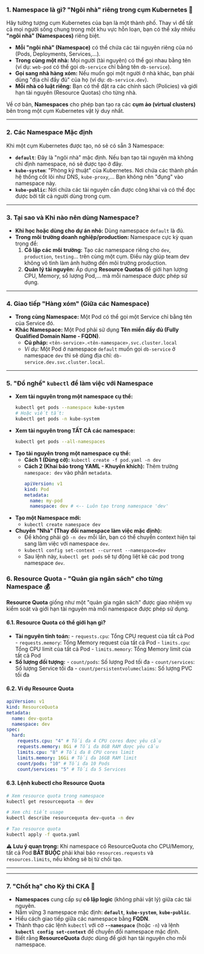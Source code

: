 ### 1\. Namespace là gì? "Ngôi nhà" riêng trong cụm Kubernetes 🏡

Hãy tưởng tượng cụm Kubernetes của bạn là một thành phố. Thay vì để tất cả mọi người sống chung trong một khu vực hỗn loạn, bạn có thể xây nhiều **"ngôi nhà" (Namespaces)** riêng biệt.

- **Mỗi "ngôi nhà" (Namespace)** có thể chứa các tài nguyên riêng của nó (Pods, Deployments, Services,...).
- **Trong cùng một nhà:** Mọi người (tài nguyên) có thể gọi nhau bằng tên (ví dụ: `web-pod` có thể gọi `db-service` chỉ bằng tên `db-service`).
- **Gọi sang nhà hàng xóm:** Nếu muốn gọi một người ở nhà khác, bạn phải dùng "địa chỉ đầy đủ" của họ (ví dụ: `db-service.dev`).
- **Mỗi nhà có luật riêng:** Bạn có thể đặt ra các chính sách (Policies) và giới hạn tài nguyên (Resource Quotas) cho từng nhà.

Về cơ bản, **Namespaces** cho phép bạn tạo ra các **cụm ảo (virtual clusters)** bên trong một cụm Kubernetes vật lý duy nhất.

---

### 2\. Các Namespace Mặc định

Khi một cụm Kubernetes được tạo, nó sẽ có sẵn 3 Namespace:

- **`default`**: Đây là "ngôi nhà" mặc định. Nếu bạn tạo tài nguyên mà không chỉ định namespace, nó sẽ được tạo ở đây.
- **`kube-system`**: "Phòng kỹ thuật" của Kubernetes. Nơi chứa các thành phần hệ thống cốt lõi như DNS, `kube-proxy`,... Bạn không nên "đụng" vào namespace này.
- **`kube-public`**: Nơi chứa các tài nguyên cần được công khai và có thể đọc được bởi tất cả người dùng trong cụm.

---

### 3\. Tại sao và Khi nào nên dùng Namespace?

- **Khi học hoặc dùng cho dự án nhỏ:** Dùng namespace `default` là đủ.
- **Trong môi trường doanh nghiệp/production:** Namespace cực kỳ quan trọng để:
  1. **Cô lập các môi trường:** Tạo các namespace riêng cho `dev`, `production`, `testing`... trên cùng một cụm. Điều này giúp team dev không vô tình làm ảnh hưởng đến môi trường production.
  2. **Quản lý tài nguyên:** Áp dụng **Resource Quotas** để giới hạn lượng CPU, Memory, số lượng Pod,... mà mỗi namespace được phép sử dụng.

---

### 4\. Giao tiếp "Hàng xóm" (Giữa các Namespace)

- **Trong cùng Namespace:** Một Pod có thể gọi một Service chỉ bằng tên của Service đó.
- **Khác Namespace:** Một Pod phải sử dụng **Tên miền đầy đủ (Fully Qualified Domain Name - FQDN)**.
  - **Cú pháp:** `<tên-service>.<tên-namespace>.svc.cluster.local`
  - _Ví dụ:_ Một Pod ở namespace `default` muốn gọi `db-service` ở namespace `dev` thì sẽ dùng địa chỉ: `db-service.dev.svc.cluster.local`.

---

### 5\. "Đồ nghề" `kubectl` để làm việc với Namespace

- **Xem tài nguyên trong một namespace cụ thể:**
  ```bash
  kubectl get pods --namespace kube-system
  # Hoặc viết tắt:
  kubectl get pods -n kube-system
  ```
- **Xem tài nguyên trong TẤT CẢ các namespace:**
  ```bash
  kubectl get pods --all-namespaces
  ```
- **Tạo tài nguyên trong một namespace cụ thể:**
  - **Cách 1 (Dùng cờ):** `kubectl create -f pod.yaml -n dev`
  - **Cách 2 (Khai báo trong YAML - Khuyến khích):** Thêm trường `namespace: dev` vào phần `metadata`.
    ```yaml
    apiVersion: v1
    kind: Pod
    metadata:
      name: my-pod
      namespace: dev # <-- Luôn tạo trong namespace 'dev'
    ```
- **Tạo một Namespace mới:**
  - `kubectl create namespace dev`
- **Chuyển "Nhà" (Thay đổi namespace làm việc mặc định):**
  - Để không phải gõ `-n dev` mỗi lần, bạn có thể chuyển context hiện tại sang làm việc với namespace `dev`.
  - `kubectl config set-context --current --namespace=dev`
  - Sau lệnh này, `kubectl get pods` sẽ tự động liệt kê các pod trong namespace `dev`.

### 6\. Resource Quota - "Quản gia ngân sách" cho từng Namespace 💰

**Resource Quota** giống như một "quản gia ngân sách" được giao nhiệm vụ kiểm soát và giới hạn tài nguyên mà mỗi namespace được phép sử dụng.

#### 6.1. Resource Quota có thể giới hạn gì?

- **Tài nguyên tính toán:** - `requests.cpu`: Tổng CPU request của tất cả Pod - `requests.memory`: Tổng Memory request của tất cả Pod - `limits.cpu`: Tổng CPU limit của tất cả Pod - `limits.memory`: Tổng Memory limit của tất cả Pod
- **Số lượng đối tượng:** - `count/pods`: Số lượng Pod tối đa - `count/services`: Số lượng Service tối đa - `count/persistentvolumeclaims`: Số lượng PVC tối đa

#### 6.2. Ví dụ Resource Quota

```yaml
apiVersion: v1
kind: ResourceQuota
metadata:
  name: dev-quota
  namespace: dev
spec:
  hard:
    requests.cpu: "4" # Tối đa 4 CPU cores được yêu cầu
    requests.memory: 8Gi # Tối đa 8GB RAM được yêu cầu
    limits.cpu: "8" # Tối đa 8 CPU cores limit
    limits.memory: 16Gi # Tối đa 16GB RAM limit
    count/pods: "10" # Tối đa 10 Pods
    count/services: "5" # Tối đa 5 Services
```

#### 6.3. Lệnh kubectl cho Resource Quota

```bash
# Xem resource quota trong namespace
kubectl get resourcequota -n dev

# Xem chi tiết usage
kubectl describe resourcequota dev-quota -n dev

# Tạo resource quota
kubectl apply -f quota.yaml
```

**⚠️ Lưu ý quan trọng:** Khi namespace có ResourceQuota cho CPU/Memory, tất cả Pod **BẮT BUỘC** phải khai báo `resources.requests` và `resources.limits`, nếu không sẽ bị từ chối tạo.

---

---

### 7. "Chốt hạ" cho Kỳ thi CKA 📝

- **Namespaces** cung cấp sự **cô lập logic** (không phải vật lý) giữa các tài nguyên.
- Nắm vững 3 namespace mặc định: **`default`**, **`kube-system`**, **`kube-public`**.
- Hiểu cách giao tiếp giữa các namespace bằng **FQDN**.
- Thành thạo các lệnh `kubectl` với cờ **`--namespace`** (hoặc `-n`) và lệnh **`kubectl config set-context`** để chuyển đổi namespace mặc định.
- Biết rằng **ResourceQuota** được dùng để giới hạn tài nguyên cho mỗi namespace.
